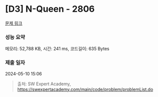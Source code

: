 # [D3] N-Queen - 2806 

[문제 링크](https://swexpertacademy.com/main/code/problem/problemDetail.do?contestProbId=AV7GKs06AU0DFAXB) 

### 성능 요약

메모리: 52,788 KB, 시간: 241 ms, 코드길이: 635 Bytes

### 제출 일자

2024-05-10 15:06



> 출처: SW Expert Academy, https://swexpertacademy.com/main/code/problem/problemList.do